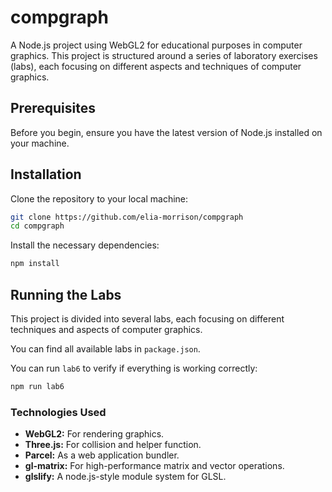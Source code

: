 # compgraph

A Node.js project using WebGL2 for educational purposes in computer graphics. This project is structured around a series of laboratory exercises (labs), each focusing on different aspects and techniques of computer graphics.

## Prerequisites

Before you begin, ensure you have the latest version of Node.js installed on your machine.

## Installation

Clone the repository to your local machine:

```sh
git clone https://github.com/elia-morrison/compgraph
cd compgraph
```

Install the necessary dependencies:

```sh
npm install
```

## Running the Labs

This project is divided into several labs, each focusing on different techniques and aspects of computer graphics.

You can find all available labs in `package.json`.

You can run `lab6` to verify if everything is working correctly:

```sh
npm run lab6
```

### Technologies Used

- **WebGL2:** For rendering graphics.
- **Three.js:** For collision and helper function.
- **Parcel:** As a web application bundler.
- **gl-matrix:** For high-performance matrix and vector operations.
- **glslify:** A node.js-style module system for GLSL.
